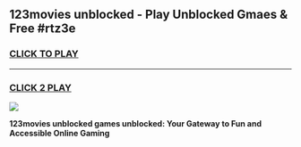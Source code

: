
## 123movies unblocked - Play Unblocked Gmaes & Free #rtz3e
<h3>
<a href="https://news.freeplayer.one?title=123movies_unblocked&ref=24F">CLICK TO PLAY</a></h3>
<hr>

<h3>
<a href="https://news.freeplayer.one?title=123movies_unblocked&ref=24F">CLICK 2 PLAY</a>
  
</h3>

<a href="https://news.freeplayer.one?title=123movies_unblocked&ref=24F/"><img src="https://clearcache.store/games.png"></a>


**123movies unblocked games unblocked: Your Gateway to Fun and Accessible Online Gaming**
